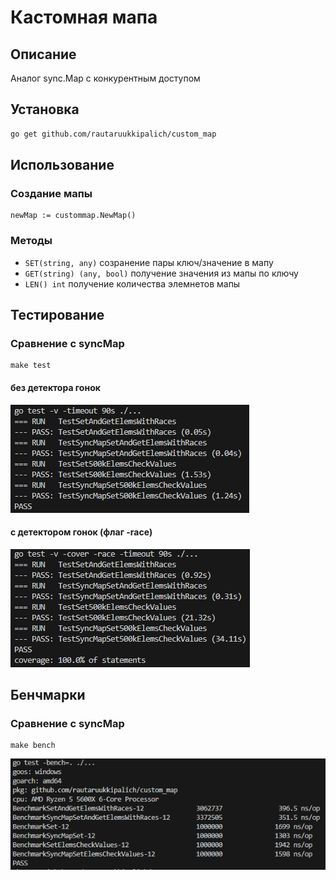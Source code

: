 # Кастомная мапа

## Описание
Аналог sync.Map с конкурентным доступом

## Установка
```sh
go get github.com/rautaruukkipalich/custom_map
```


## Использование

### Создание мапы
```
newMap := custommap.NewMap()
```
### Методы

- ```SET(string, any)``` созранение пары ключ/значение в мапу
- ```GET(string) (any, bool)``` получение значения из мапы по ключу
- ```LEN() int``` получение количества элемнетов мапы

## Тестирование
### Сравнение с syncMap
```
make test
```
#### без детектора гонок
![alt test1](https://github.com/rautaruukkipalich/custom_map/blob/main/img/test_result_new.PNG?raw=true)
#### c детектором гонок (флаг -race)
![alt test_race](https://github.com/rautaruukkipalich/custom_map/blob/main/img/test_result_race_new.PNG?raw=true)


## Бенчмарки
### Сравнение с syncMap
```
make bench
```
![alt bench](https://github.com/rautaruukkipalich/custom_map/blob/main/img/bench_new.PNG?raw=true)
